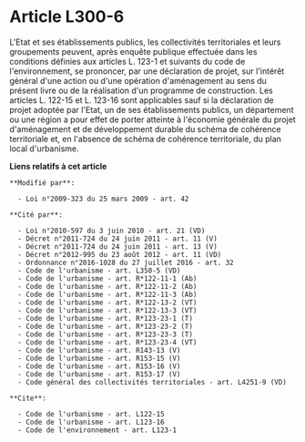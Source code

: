 # Article L300-6

L'Etat et ses établissements publics, les collectivités territoriales et leurs groupements peuvent, après enquête publique
effectuée dans les conditions définies aux articles L. 123-1 et suivants du code de l'environnement, se prononcer, par une
déclaration de projet, sur l'intérêt général d'une action ou d'une opération d'aménagement au sens du présent livre ou de la
réalisation d'un programme de construction. Les articles L. 122-15 et L. 123-16 sont applicables sauf si la déclaration de
projet adoptée par l'Etat, un de ses établissements publics, un département ou une région a pour effet de porter atteinte à
l'économie générale du projet d'aménagement et de développement durable du schéma de cohérence territoriale et, en l'absence
de schéma de cohérence territoriale, du plan local d'urbanisme.

**Liens relatifs à cet article**

	**Modifié par**:

	  - Loi n°2009-323 du 25 mars 2009 - art. 42

	**Cité par**:

	  - Loi n°2010-597 du 3 juin 2010 - art. 21 (VD)
	  - Décret n°2011-724 du 24 juin 2011 - art. 11 (V)
	  - Décret n°2011-724 du 24 juin 2011 - art. 13 (V)
	  - Décret n°2012-995 du 23 août 2012 - art. 11 (VD)
	  - Ordonnance n°2016-1028 du 27 juillet 2016 - art. 32
	  - Code de l'urbanisme - art. L350-5 (VD)
	  - Code de l'urbanisme - art. R*122-11-1 (Ab)
	  - Code de l'urbanisme - art. R*122-11-2 (Ab)
	  - Code de l'urbanisme - art. R*122-11-3 (Ab)
	  - Code de l'urbanisme - art. R*122-13-2 (VT)
	  - Code de l'urbanisme - art. R*122-13-3 (VT)
	  - Code de l'urbanisme - art. R*123-23-1 (T)
	  - Code de l'urbanisme - art. R*123-23-2 (T)
	  - Code de l'urbanisme - art. R*123-23-3 (T)
	  - Code de l'urbanisme - art. R*123-23-4 (VT)
	  - Code de l'urbanisme - art. R143-13 (V)
	  - Code de l'urbanisme - art. R153-15 (V)
	  - Code de l'urbanisme - art. R153-16 (V)
	  - Code de l'urbanisme - art. R153-17 (V)
	  - Code général des collectivités territoriales - art. L4251-9 (VD)

	**Cite**:

	  - Code de l'urbanisme - art. L122-15
	  - Code de l'urbanisme - art. L123-16
	  - Code de l'environnement - art. L123-1
